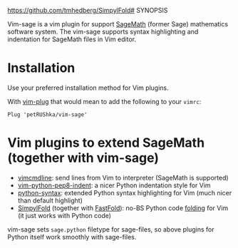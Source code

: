 https://github.com/tmhedberg/SimpylFold# SYNOPSIS

Vim-sage is a vim plugin for support [SageMath](https://www.sagemath.org/) (former Sage) mathematics software system. The vim-sage supports syntax highlighting and indentation for SageMath files in Vim editor.

# Installation

Use your preferred installation method for Vim plugins.

With [vim-plug](https://github.com/junegunn/vim-plug) that would mean to add the following to your `vimrc`:

```vim
Plug 'petRUShka/vim-sage'
```

# Vim plugins to extend SageMath (together with vim-sage)

- [vimcmdline](https://github.com/jalvesaq/vimcmdline): send lines from Vim to interpreter (SageMath is supported)
- [vim-python-pep8-indent](https://github.com/Vimjas/vim-python-pep8-indent): a nicer Python indentation style for Vim
- [python-syntax](https://github.com/vim-python/python-syntax): extended Python syntax highlighting for Vim (much nicer than default highlight)
- [SimpylFold](https://github.com/tmhedberg/SimpylFold) (together with [FastFold](https://github.com/Konfekt/FastFold)): 
no-BS Python code [folding](https://vim.fandom.com/wiki/Folding) for Vim (it just works with Python code)


vim-sage sets `sage.python` filetype for sage-files, so above plugins for Python itself work smoothly with sage-files.
